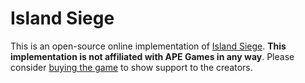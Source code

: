 # Island Siege

This is an open-source online implementation of [Island Siege](https://boardgamegeek.com/boardgame/133405/island-siege).
**This implementation is not affiliated with APE Games in any way**.
Please consider [buying the game](https://www.amazon.com/APE-Games-Island-Siege-Multi/dp/099942887X/) to show support to the creators.
